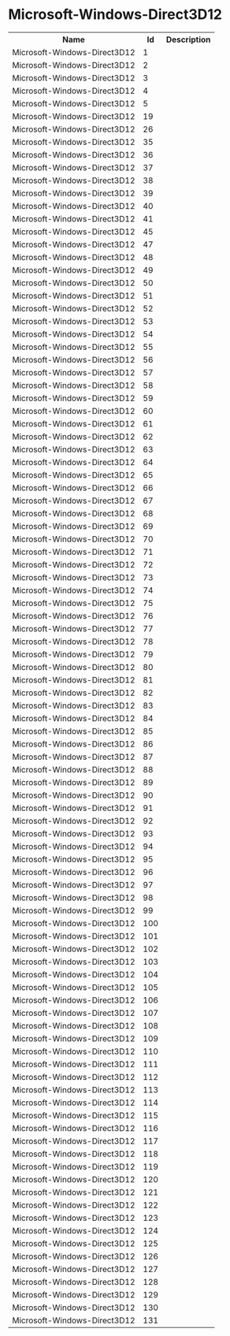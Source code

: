 # Microsoft-Windows-Direct3D12

<table>
<colgroup><col/><col/><col/></colgroup>
<tr><th>Name</th><th>Id</th><th>Description</th></tr>
<tr><td>Microsoft-Windows-Direct3D12</td><td>1</td><td></td></tr>
<tr><td>Microsoft-Windows-Direct3D12</td><td>2</td><td></td></tr>
<tr><td>Microsoft-Windows-Direct3D12</td><td>3</td><td></td></tr>
<tr><td>Microsoft-Windows-Direct3D12</td><td>4</td><td></td></tr>
<tr><td>Microsoft-Windows-Direct3D12</td><td>5</td><td></td></tr>
<tr><td>Microsoft-Windows-Direct3D12</td><td>19</td><td></td></tr>
<tr><td>Microsoft-Windows-Direct3D12</td><td>26</td><td></td></tr>
<tr><td>Microsoft-Windows-Direct3D12</td><td>35</td><td></td></tr>
<tr><td>Microsoft-Windows-Direct3D12</td><td>36</td><td></td></tr>
<tr><td>Microsoft-Windows-Direct3D12</td><td>37</td><td></td></tr>
<tr><td>Microsoft-Windows-Direct3D12</td><td>38</td><td></td></tr>
<tr><td>Microsoft-Windows-Direct3D12</td><td>39</td><td></td></tr>
<tr><td>Microsoft-Windows-Direct3D12</td><td>40</td><td></td></tr>
<tr><td>Microsoft-Windows-Direct3D12</td><td>41</td><td></td></tr>
<tr><td>Microsoft-Windows-Direct3D12</td><td>45</td><td></td></tr>
<tr><td>Microsoft-Windows-Direct3D12</td><td>47</td><td></td></tr>
<tr><td>Microsoft-Windows-Direct3D12</td><td>48</td><td></td></tr>
<tr><td>Microsoft-Windows-Direct3D12</td><td>49</td><td></td></tr>
<tr><td>Microsoft-Windows-Direct3D12</td><td>50</td><td></td></tr>
<tr><td>Microsoft-Windows-Direct3D12</td><td>51</td><td></td></tr>
<tr><td>Microsoft-Windows-Direct3D12</td><td>52</td><td></td></tr>
<tr><td>Microsoft-Windows-Direct3D12</td><td>53</td><td></td></tr>
<tr><td>Microsoft-Windows-Direct3D12</td><td>54</td><td></td></tr>
<tr><td>Microsoft-Windows-Direct3D12</td><td>55</td><td></td></tr>
<tr><td>Microsoft-Windows-Direct3D12</td><td>56</td><td></td></tr>
<tr><td>Microsoft-Windows-Direct3D12</td><td>57</td><td></td></tr>
<tr><td>Microsoft-Windows-Direct3D12</td><td>58</td><td></td></tr>
<tr><td>Microsoft-Windows-Direct3D12</td><td>59</td><td></td></tr>
<tr><td>Microsoft-Windows-Direct3D12</td><td>60</td><td></td></tr>
<tr><td>Microsoft-Windows-Direct3D12</td><td>61</td><td></td></tr>
<tr><td>Microsoft-Windows-Direct3D12</td><td>62</td><td></td></tr>
<tr><td>Microsoft-Windows-Direct3D12</td><td>63</td><td></td></tr>
<tr><td>Microsoft-Windows-Direct3D12</td><td>64</td><td></td></tr>
<tr><td>Microsoft-Windows-Direct3D12</td><td>65</td><td></td></tr>
<tr><td>Microsoft-Windows-Direct3D12</td><td>66</td><td></td></tr>
<tr><td>Microsoft-Windows-Direct3D12</td><td>67</td><td></td></tr>
<tr><td>Microsoft-Windows-Direct3D12</td><td>68</td><td></td></tr>
<tr><td>Microsoft-Windows-Direct3D12</td><td>69</td><td></td></tr>
<tr><td>Microsoft-Windows-Direct3D12</td><td>70</td><td></td></tr>
<tr><td>Microsoft-Windows-Direct3D12</td><td>71</td><td></td></tr>
<tr><td>Microsoft-Windows-Direct3D12</td><td>72</td><td></td></tr>
<tr><td>Microsoft-Windows-Direct3D12</td><td>73</td><td></td></tr>
<tr><td>Microsoft-Windows-Direct3D12</td><td>74</td><td></td></tr>
<tr><td>Microsoft-Windows-Direct3D12</td><td>75</td><td></td></tr>
<tr><td>Microsoft-Windows-Direct3D12</td><td>76</td><td></td></tr>
<tr><td>Microsoft-Windows-Direct3D12</td><td>77</td><td></td></tr>
<tr><td>Microsoft-Windows-Direct3D12</td><td>78</td><td></td></tr>
<tr><td>Microsoft-Windows-Direct3D12</td><td>79</td><td></td></tr>
<tr><td>Microsoft-Windows-Direct3D12</td><td>80</td><td></td></tr>
<tr><td>Microsoft-Windows-Direct3D12</td><td>81</td><td></td></tr>
<tr><td>Microsoft-Windows-Direct3D12</td><td>82</td><td></td></tr>
<tr><td>Microsoft-Windows-Direct3D12</td><td>83</td><td></td></tr>
<tr><td>Microsoft-Windows-Direct3D12</td><td>84</td><td></td></tr>
<tr><td>Microsoft-Windows-Direct3D12</td><td>85</td><td></td></tr>
<tr><td>Microsoft-Windows-Direct3D12</td><td>86</td><td></td></tr>
<tr><td>Microsoft-Windows-Direct3D12</td><td>87</td><td></td></tr>
<tr><td>Microsoft-Windows-Direct3D12</td><td>88</td><td></td></tr>
<tr><td>Microsoft-Windows-Direct3D12</td><td>89</td><td></td></tr>
<tr><td>Microsoft-Windows-Direct3D12</td><td>90</td><td></td></tr>
<tr><td>Microsoft-Windows-Direct3D12</td><td>91</td><td></td></tr>
<tr><td>Microsoft-Windows-Direct3D12</td><td>92</td><td></td></tr>
<tr><td>Microsoft-Windows-Direct3D12</td><td>93</td><td></td></tr>
<tr><td>Microsoft-Windows-Direct3D12</td><td>94</td><td></td></tr>
<tr><td>Microsoft-Windows-Direct3D12</td><td>95</td><td></td></tr>
<tr><td>Microsoft-Windows-Direct3D12</td><td>96</td><td></td></tr>
<tr><td>Microsoft-Windows-Direct3D12</td><td>97</td><td></td></tr>
<tr><td>Microsoft-Windows-Direct3D12</td><td>98</td><td></td></tr>
<tr><td>Microsoft-Windows-Direct3D12</td><td>99</td><td></td></tr>
<tr><td>Microsoft-Windows-Direct3D12</td><td>100</td><td></td></tr>
<tr><td>Microsoft-Windows-Direct3D12</td><td>101</td><td></td></tr>
<tr><td>Microsoft-Windows-Direct3D12</td><td>102</td><td></td></tr>
<tr><td>Microsoft-Windows-Direct3D12</td><td>103</td><td></td></tr>
<tr><td>Microsoft-Windows-Direct3D12</td><td>104</td><td></td></tr>
<tr><td>Microsoft-Windows-Direct3D12</td><td>105</td><td></td></tr>
<tr><td>Microsoft-Windows-Direct3D12</td><td>106</td><td></td></tr>
<tr><td>Microsoft-Windows-Direct3D12</td><td>107</td><td></td></tr>
<tr><td>Microsoft-Windows-Direct3D12</td><td>108</td><td></td></tr>
<tr><td>Microsoft-Windows-Direct3D12</td><td>109</td><td></td></tr>
<tr><td>Microsoft-Windows-Direct3D12</td><td>110</td><td></td></tr>
<tr><td>Microsoft-Windows-Direct3D12</td><td>111</td><td></td></tr>
<tr><td>Microsoft-Windows-Direct3D12</td><td>112</td><td></td></tr>
<tr><td>Microsoft-Windows-Direct3D12</td><td>113</td><td></td></tr>
<tr><td>Microsoft-Windows-Direct3D12</td><td>114</td><td></td></tr>
<tr><td>Microsoft-Windows-Direct3D12</td><td>115</td><td></td></tr>
<tr><td>Microsoft-Windows-Direct3D12</td><td>116</td><td></td></tr>
<tr><td>Microsoft-Windows-Direct3D12</td><td>117</td><td></td></tr>
<tr><td>Microsoft-Windows-Direct3D12</td><td>118</td><td></td></tr>
<tr><td>Microsoft-Windows-Direct3D12</td><td>119</td><td></td></tr>
<tr><td>Microsoft-Windows-Direct3D12</td><td>120</td><td></td></tr>
<tr><td>Microsoft-Windows-Direct3D12</td><td>121</td><td></td></tr>
<tr><td>Microsoft-Windows-Direct3D12</td><td>122</td><td></td></tr>
<tr><td>Microsoft-Windows-Direct3D12</td><td>123</td><td></td></tr>
<tr><td>Microsoft-Windows-Direct3D12</td><td>124</td><td></td></tr>
<tr><td>Microsoft-Windows-Direct3D12</td><td>125</td><td></td></tr>
<tr><td>Microsoft-Windows-Direct3D12</td><td>126</td><td></td></tr>
<tr><td>Microsoft-Windows-Direct3D12</td><td>127</td><td></td></tr>
<tr><td>Microsoft-Windows-Direct3D12</td><td>128</td><td></td></tr>
<tr><td>Microsoft-Windows-Direct3D12</td><td>129</td><td></td></tr>
<tr><td>Microsoft-Windows-Direct3D12</td><td>130</td><td></td></tr>
<tr><td>Microsoft-Windows-Direct3D12</td><td>131</td><td></td></tr>
</table>
